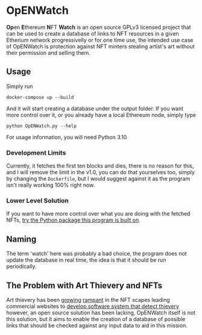 # OpENWatch

**Op**en **E**thereum **N**FT **Watch** is an open source GPLv3 licensed project that can be used to create a database of links to NFT resources in a given Etherium network progressivelly or for one time use, the intended use case of OpENWatch is protection against NFT minters stealing artist's art without their permission and selling them.

## Usage

Simply run

```
docker-compose up --build
```

And it will start creating a database under the output folder. If you want more control over it, or you
already have a local Ethereum node, simply type

```
python OpENWatch.py --help
```

For usage information, you will need Python 3.10

### Development Limits

Currently, it fetches the first ten blocks and dies, there is no reason for this, and I will remove the limit in the v1.0,
you can do that yourselves too, simply by changing the `Dockerfile`, but I would suggest against it as the program isn't really
working 100% right now.

### Lower Level Solution

If you want to have more control over what you are doing with the fetched NFTs,
[try the Python package this program is built on](https://github.com/ArtShield/pyOpENWatch).

## Naming

The term 'watch' here was probably a bad choice, the program does not update the database in real time, the idea is that it
should be run periodically.

## The Problem with Art Thievery and NFTs

Art thievery has been [growing](https://www.nbcnews.com/tech/security/nft-art-sales-are-booming-just-artists-permission-rcna10798) [rampant](https://futurism.com/the-byte/artist-stealing-nfts) in the NFT scapes leading commercial websites to [develop software system that detect thievery](https://www.deviantart.com/team/journal/DeviantArt-Protect-Helping-Safeguard-Your-Art-884278903) however, an open source solution has been lacking, OpENWatch itself is not this solution, but it aims to enable the creation of a database of possible links that should be checked against any input data to aid in this mission.
